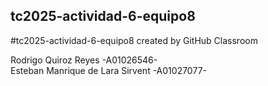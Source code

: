 ## tc2025-actividad-6-equipo8
#tc2025-actividad-6-equipo8 created by GitHub Classroom 

Rodrigo Quiroz Reyes -A01026546- <br/>
Esteban Manrique de Lara Sirvent -A01027077- <br/>
